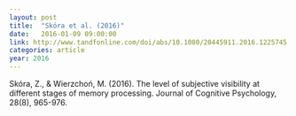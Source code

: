 ```yaml
---
layout: post
title:  "Skóra et al. (2016)"
date:   2016-01-09 09:00:00
link: http://www.tandfonline.com/doi/abs/10.1080/20445911.2016.1225745
categories: article
year: 2016
---
```


Skóra, Z., & Wierzchoń, M. (2016). The level of subjective visibility at different stages of memory processing. Journal of Cognitive Psychology, 28(8), 965-976.
